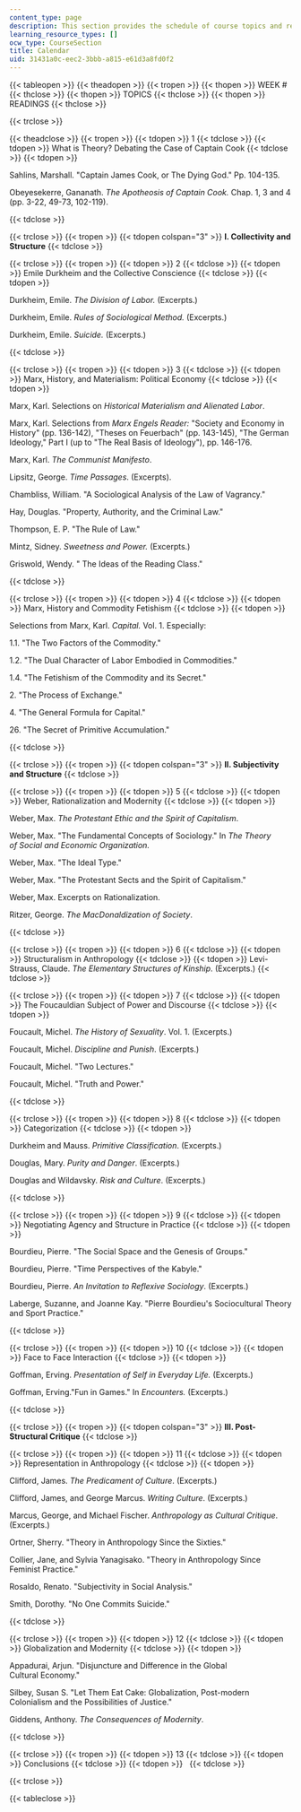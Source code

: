 ```yaml
---
content_type: page
description: This section provides the schedule of course topics and readings.
learning_resource_types: []
ocw_type: CourseSection
title: Calendar
uid: 31431a0c-eec2-3bbb-a815-e61d3a8fd0f2
---
```


{{< tableopen >}}
{{< theadopen >}}
{{< tropen >}}
{{< thopen >}}
WEEK #
{{< thclose >}}
{{< thopen >}}
TOPICS
{{< thclose >}}
{{< thopen >}}
READINGS
{{< thclose >}}

{{< trclose >}}

{{< theadclose >}}
{{< tropen >}}
{{< tdopen >}}
1
{{< tdclose >}}
{{< tdopen >}}
What is Theory? Debating the Case of Captain Cook
{{< tdclose >}}
{{< tdopen >}}


Sahlins, Marshall. "Captain James Cook, or The Dying God." Pp. 104-135.

Obeyesekerre, Gananath. _The Apotheosis of Captain Cook._ Chap. 1, 3 and 4 (pp. 3-22, 49-73, 102-119).


{{< tdclose >}}

{{< trclose >}}
{{< tropen >}}
{{< tdopen colspan="3" >}}
**I. Collectivity and Structure**
{{< tdclose >}}

{{< trclose >}}
{{< tropen >}}
{{< tdopen >}}
2
{{< tdclose >}}
{{< tdopen >}}
Emile Durkheim and the Collective Conscience
{{< tdclose >}}
{{< tdopen >}}


Durkheim, Emile. _The Division of Labor._ (Excerpts.)

Durkheim, Emile. _Rules of Sociological Method._ (Excerpts.)

Durkheim, Emile. _Suicide._ (Excerpts.)


{{< tdclose >}}

{{< trclose >}}
{{< tropen >}}
{{< tdopen >}}
3
{{< tdclose >}}
{{< tdopen >}}
Marx, History, and Materialism: Political Economy
{{< tdclose >}}
{{< tdopen >}}


Marx, Karl. Selections on _Historical Materialism and Alienated Labor_.

Marx, Karl. Selections from _Marx Engels Reader:_ "Society and Economy in History" (pp. 136-142), "Theses on Feuerbach" (pp. 143-145), "The German Ideology," Part I (up to "The Real Basis of Ideology"), pp. 146-176.

Marx, Karl. _The Communist Manifesto_.

Lipsitz, George. _Time Passages_. (Excerpts).

Chambliss, William. "A Sociological Analysis of the Law of Vagrancy."

Hay, Douglas. "Property, Authority, and the Criminal Law."

Thompson, E. P. "The Rule of Law."

Mintz, Sidney. _Sweetness and Power._ (Excerpts.)

Griswold, Wendy. " The Ideas of the Reading Class."


{{< tdclose >}}

{{< trclose >}}
{{< tropen >}}
{{< tdopen >}}
4
{{< tdclose >}}
{{< tdopen >}}
Marx, History and Commodity Fetishism
{{< tdclose >}}
{{< tdopen >}}


Selections from Marx, Karl. _Capital._ Vol. 1. Especially: 

1.1. "The Two Factors of the Commodity."

1.2. "The Dual Character of Labor Embodied in Commodities."

1.4. "The Fetishism of the Commodity and its Secret."

2\. "The Process of Exchange."

4\. "The General Formula for Capital."

26\. "The Secret of Primitive Accumulation."


{{< tdclose >}}

{{< trclose >}}
{{< tropen >}}
{{< tdopen colspan="3" >}}
**II. Subjectivity and Structure**
{{< tdclose >}}

{{< trclose >}}
{{< tropen >}}
{{< tdopen >}}
5
{{< tdclose >}}
{{< tdopen >}}
Weber, Rationalization and Modernity
{{< tdclose >}}
{{< tdopen >}}


Weber, Max. _The Protestant Ethic and the Spirit of Capitalism_.

Weber, Max. "The Fundamental Concepts of Sociology." In _The Theory of Social and Economic Organization._

Weber, Max. "The Ideal Type."

Weber, Max. "The Protestant Sects and the Spirit of Capitalism."

Weber, Max. Excerpts on Rationalization.

Ritzer, George. _The MacDonaldization of Society_.


{{< tdclose >}}

{{< trclose >}}
{{< tropen >}}
{{< tdopen >}}
6
{{< tdclose >}}
{{< tdopen >}}
Structuralism in Anthropology
{{< tdclose >}}
{{< tdopen >}}
Levi-Strauss, Claude. _The Elementary Structures of Kinship_. (Excerpts.)
{{< tdclose >}}

{{< trclose >}}
{{< tropen >}}
{{< tdopen >}}
7
{{< tdclose >}}
{{< tdopen >}}
The Foucauldian Subject of Power and Discourse
{{< tdclose >}}
{{< tdopen >}}


Foucault, Michel. _The History of Sexuality_. Vol. 1. (Excerpts.)

Foucault, Michel. _Discipline and Punish_. (Excerpts.)

Foucault, Michel. "Two Lectures."

Foucault, Michel. "Truth and Power."


{{< tdclose >}}

{{< trclose >}}
{{< tropen >}}
{{< tdopen >}}
8
{{< tdclose >}}
{{< tdopen >}}
Categorization
{{< tdclose >}}
{{< tdopen >}}


Durkheim and Mauss. _Primitive Classification_. (Excerpts.)

Douglas, Mary. _Purity and Danger_. (Excerpts.)

Douglas and Wildavsky. _Risk and Culture_. (Excerpts.)


{{< tdclose >}}

{{< trclose >}}
{{< tropen >}}
{{< tdopen >}}
9
{{< tdclose >}}
{{< tdopen >}}
Negotiating Agency and Structure in Practice
{{< tdclose >}}
{{< tdopen >}}


Bourdieu, Pierre. "The Social Space and the Genesis of Groups."

Bourdieu, Pierre. "Time Perspectives of the Kabyle."

Bourdieu, Pierre. _An Invitation to Reflexive Sociology_. (Excerpts.)

Laberge, Suzanne, and Joanne Kay. "Pierre Bourdieu's Sociocultural Theory and Sport Practice."


{{< tdclose >}}

{{< trclose >}}
{{< tropen >}}
{{< tdopen >}}
10
{{< tdclose >}}
{{< tdopen >}}
Face to Face Interaction
{{< tdclose >}}
{{< tdopen >}}


Goffman, Erving. _Presentation of Self in Everyday Life._ (Excerpts.)

Goffman, Erving."Fun in Games." In _Encounters._ (Excerpts.)


{{< tdclose >}}

{{< trclose >}}
{{< tropen >}}
{{< tdopen colspan="3" >}}
**III. Post-Structural Critique**
{{< tdclose >}}

{{< trclose >}}
{{< tropen >}}
{{< tdopen >}}
11
{{< tdclose >}}
{{< tdopen >}}
Representation in Anthropology
{{< tdclose >}}
{{< tdopen >}}


Clifford, James. _The Predicament of Culture_. (Excerpts.)

Clifford, James, and George Marcus. _Writing Culture_. (Excerpts.)

Marcus, George, and Michael Fischer. _Anthropology as Cultural Critique_. (Excerpts.)

Ortner, Sherry. "Theory in Anthropology Since the Sixties."

Collier, Jane, and Sylvia Yanagisako. "Theory in Anthropology Since Feminist Practice."

Rosaldo, Renato. "Subjectivity in Social Analysis."

Smith, Dorothy. "No One Commits Suicide."


{{< tdclose >}}

{{< trclose >}}
{{< tropen >}}
{{< tdopen >}}
12
{{< tdclose >}}
{{< tdopen >}}
Globalization and Modernity
{{< tdclose >}}
{{< tdopen >}}


Appadurai, Arjun. "Disjuncture and Difference in the Global Cultural Economy."

Silbey, Susan S. "Let Them Eat Cake: Globalization, Post-modern Colonialism and the Possibilities of Justice."

Giddens, Anthony. _The Consequences of Modernity_.


{{< tdclose >}}

{{< trclose >}}
{{< tropen >}}
{{< tdopen >}}
13
{{< tdclose >}}
{{< tdopen >}}
Conclusions
{{< tdclose >}}
{{< tdopen >}}
 
{{< tdclose >}}

{{< trclose >}}

{{< tableclose >}}